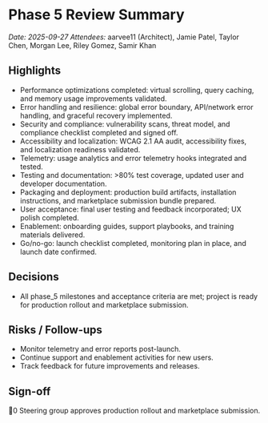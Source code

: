 # Phase 5 Review Summary

_Date: 2025-09-27_
_Attendees:_ aarvee11 (Architect), Jamie Patel, Taylor Chen, Morgan Lee, Riley Gomez, Samir Khan

## Highlights
- Performance optimizations completed: virtual scrolling, query caching, and memory usage improvements validated.
- Error handling and resilience: global error boundary, API/network error handling, and graceful recovery implemented.
- Security and compliance: vulnerability scans, threat model, and compliance checklist completed and signed off.
- Accessibility and localization: WCAG 2.1 AA audit, accessibility fixes, and localization readiness validated.
- Telemetry: usage analytics and error telemetry hooks integrated and tested.
- Testing and documentation: >80% test coverage, updated user and developer documentation.
- Packaging and deployment: production build artifacts, installation instructions, and marketplace submission bundle prepared.
- User acceptance: final user testing and feedback incorporated; UX polish completed.
- Enablement: onboarding guides, support playbooks, and training materials delivered.
- Go/no-go: launch checklist completed, monitoring plan in place, and launch date confirmed.

## Decisions
- All phase_5 milestones and acceptance criteria are met; project is ready for production rollout and marketplace submission.

## Risks / Follow-ups
- Monitor telemetry and error reports post-launch.
- Continue support and enablement activities for new users.
- Track feedback for future improvements and releases.

## Sign-off
0 Steering group approves production rollout and marketplace submission.
